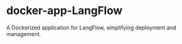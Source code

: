 # docker-app-LangFlow
A Dockerized application for LangFlow, simplifying deployment and management.
